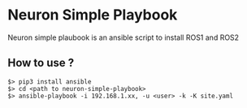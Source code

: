 # Neuron Simple Playbook

Neuron simple plaubook is an ansible script to install ROS1 and ROS2

## How to use ?

```
$> pip3 install ansible
$> cd <path to neuron-simple-playbook>
$> ansible-playbook -i 192.168.1.xx, -u <user> -k -K site.yaml
```
